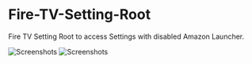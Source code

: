 # Fire-TV-Setting-Root
Fire TV Setting Root to access Settings with disabled Amazon Launcher.

![Screenshots](https://github.com/0815hoffi/Fire-TV-Setting-Root/blob/main/com.markus.firetools-1.jpg "Screenshot")
![Screenshots](https://github.com/0815hoffi/Fire-TV-Setting-Root/blob/main/com.markus.firetools-2.png "Screenshot")
